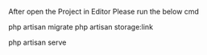 After open the Project in Editor
Please run the below cmd


php artisan migrate
php artisan storage:link

php artisan serve
